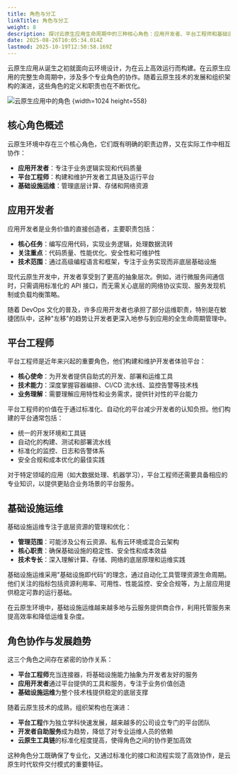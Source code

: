```yaml
---
title: 角色与分工
linkTitle: 角色与分工
weight: 8
description: 探讨云原生应用生命周期中的三种核心角色：应用开发者、平台工程师和基础设施运维，以及他们之间的协作关系和职责分工。
date: 2025-08-26T10:05:34.014Z
lastmod: 2025-10-19T12:50:58.169Z
---
```


云原生应用从诞生之初就面向云环境设计，为在云上高效运行而构建。在云原生应用的完整生命周期中，涉及多个专业角色的协作。随着云原生技术的发展和组织架构的演进，这些角色的定义和职责也在不断优化。

![云原生应用中的角色](https://assets.jimmysong.io/images/book/kubernetes-handbook/cloud-native/roles/roles.svg)
{width=1024 height=558}

## 核心角色概述

云原生环境中存在三个核心角色，它们既有明确的职责边界，又在实际工作中相互协作：

- **应用开发者**：专注于业务逻辑实现和代码质量
- **平台工程师**：构建和维护开发者工具链及运行平台
- **基础设施运维**：管理底层计算、存储和网络资源

## 应用开发者

应用开发者是业务价值的直接创造者，主要职责包括：

- **核心任务**：编写应用代码，实现业务逻辑，处理数据流转
- **关注重点**：代码质量、性能优化、安全性和可维护性
- **技术范围**：通过高级编程语言和框架，专注于业务实现而非底层基础设施

现代云原生开发中，开发者享受到了更高的抽象层次。例如，进行微服务间通信时，只需调用标准化的 API 接口，而无需关心底层的网络协议实现、服务发现机制或负载均衡策略。

随着 DevOps 文化的普及，许多应用开发者也承担了部分运维职责，特别是在敏捷团队中，这种"左移"的趋势让开发者更深入地参与到应用的全生命周期管理中。

## 平台工程师

平台工程师是近年来兴起的重要角色，他们构建和维护开发者体验平台：

- **核心使命**：为开发者提供自助式的开发、部署和运维工具
- **技术能力**：深度掌握容器编排、CI/CD 流水线、监控告警等技术栈
- **业务理解**：需要理解应用特性和业务需求，提供针对性的平台能力

平台工程师的价值在于通过标准化、自动化的平台减少开发者的认知负担。他们构建的平台通常包括：

- 统一的开发环境和工具链
- 自动化的构建、测试和部署流水线
- 标准化的监控、日志和告警体系
- 安全合规和成本优化的最佳实践

对于特定领域的应用（如大数据处理、机器学习），平台工程师还需要具备相应的专业知识，以提供更贴合业务场景的平台服务。

## 基础设施运维

基础设施运维专注于底层资源的管理和优化：

- **管理范围**：可能涉及公有云资源、私有云环境或混合云架构
- **核心职责**：确保基础设施的稳定性、安全性和成本效益
- **技术专长**：深入理解计算、存储、网络的底层原理和运维实践

基础设施运维采用"基础设施即代码"的理念，通过自动化工具管理资源生命周期。他们关注的指标包括资源利用率、可用性、性能监控、安全合规等，为上层应用提供稳定可靠的运行基础。

在云原生环境中，基础设施运维越来越多地与云服务提供商合作，利用托管服务来提高效率和降低运维复杂度。

## 角色协作与发展趋势

这三个角色之间存在紧密的协作关系：

- **平台工程师**充当连接器，将基础设施能力抽象为开发者友好的服务
- **应用开发者**通过平台提供的工具和服务，专注于业务价值创造
- **基础设施运维**为整个技术栈提供稳定的底层支撑

随着云原生技术的成熟，组织架构也在演进：

- **平台工程**作为独立学科快速发展，越来越多的公司设立专门的平台团队
- **开发者自助服务**成为趋势，降低了对专业运维人员的依赖
- **云原生工具链**的标准化程度提高，使得角色之间的协作更加高效

这种角色分工既确保了专业化，又通过标准化的接口和流程实现了高效协作，是云原生时代软件交付模式的重要特征。
